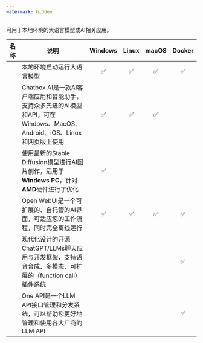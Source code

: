 ```yaml
---
watermark: hidden
---
```


<script setup>
import {data} from './data/AI生产力.data.js'
</script>

可用于本地环境的大语言模型或AI相关应用。

| 名称                                                                                          | 说明                                                                                                               | Windows | Linux | macOS | Docker |
|-----------------------------------------------------------------------------------------------|------------------------------------------------------------------------------------------------------------------|:-------:|:-----:|:-----:|:------:|
| <LinkButton :link="{href: 'https://ollama.com/', target: '_blank'}" value="Ollama"/>          | 本地环境启动运行大语言模型                                                                                         |    ✅    |   ✅   |   ✅   |   ✅    |
| <LinkButton :link="{href: 'https://chatboxai.app/zh', target: '_blank'}" value="Chatbox"/>    | Chatbox AI是一款AI客户端应用和智能助手，支持众多先进的AI模型和API，可在Windows、MacOS、Android、iOS、Linux和网页版上使用 |    ✅    |   ✅   |   ✅   |        |
| <LinkButton :link="{href: 'https://www.amuse-ai.com/', target: '_blank'}" value="Amuse"/>     | 使用最新的Stable Diffusion模型进行AI图片创作，适用于**Windows PC**，针对**AMD**硬件进行了优化                        |    ✅    |       |       |        |
| <LinkButton :link="{href: 'https://openwebui.com/', target: '_blank'}" value="Open WebUI"/>   | Open WebUI是一个可扩展的、自托管的AI界面，可适应您的工作流程，同时完全离线运行                                        |    ✅    |   ✅   |   ✅   |   ✅    |
| <LinkButton :link="{href: 'https://lobehub.com/', target: '_blank'}" value="Lobe Chat"/>      | 现代化设计的开源ChatGPT/LLMs聊天应用与开发框架，支持语音合成、多模态、可扩展的（function call）插件系统                 |         |       |       |   ✅    |
| <LinkButton :link="{href: 'https://openai.justsong.cn/', target: '_blank'}" value="One API"/> | One API是一个LLM API接口管理和分发系统，可以帮助您更好地管理和使用各大厂商的LLM API                                 |         |       |       |   ✅    |

<LinkCardGroup :data="data" />